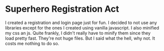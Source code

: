 # Superhero Registration Act

I created a registration and login page just for fun. I decided to not use any libraries except for the ones I created using vanilla javascript. I also minified my css an js. Quite frankly, I didn't really have to minify them since they load pretty fast. They're not huge files. But I said what the hell, why not. It costs me nothing to do so.